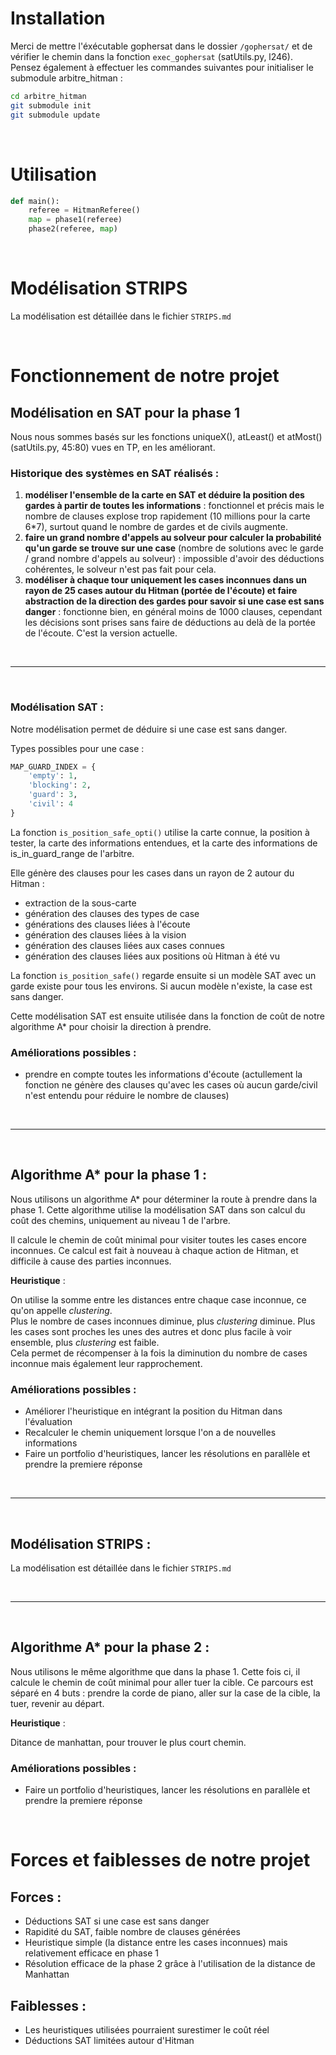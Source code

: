 # Installation

Merci de mettre l'éxécutable gophersat dans le dossier ```/gophersat/``` et de vérifier le chemin dans la fonction ```exec_gophersat``` (satUtils.py, l246).
Pensez également à effectuer les commandes suivantes pour initialiser le submodule arbitre_hitman :
```bash
cd arbitre_hitman
git submodule init
git submodule update
```

<br>

# Utilisation

```python
def main():
    referee = HitmanReferee()
    map = phase1(referee)
    phase2(referee, map)
```

<br>

# Modélisation STRIPS

La modélisation est détaillée dans le fichier ```STRIPS.md```

<br>

# Fonctionnement de notre projet


## Modélisation en SAT pour la phase 1

Nous nous sommes basés sur les fonctions uniqueX(), atLeast() et atMost() (satUtils.py, 45:80) vues en TP, en les améliorant.

### Historique des systèmes en SAT réalisés :

1. **modéliser l'ensemble de la carte en SAT et déduire la position des gardes à partir de toutes les informations** : fonctionnel et précis mais le nombre de clauses explose trop rapidement (10 millions pour la carte 6*7), surtout quand le nombre de gardes et de civils augmente.
2. **faire un grand nombre d'appels au solveur pour calculer la probabilité qu'un garde se trouve sur une case** (nombre de solutions avec le garde / grand nombre d'appels au solveur) : impossible d'avoir des déductions cohérentes, le solveur n'est pas fait pour cela.
3. **modéliser à chaque tour uniquement les cases inconnues dans un rayon de 25 cases autour du Hitman (portée de l'écoute) et faire abstraction de la direction des gardes pour savoir si une case est sans danger** : fonctionne bien, en général moins de 1000 clauses, cependant les décisions sont prises sans faire de déductions au delà de la portée de l'écoute. C'est la version actuelle.

<br>

---

<br>

### Modélisation SAT :

Notre modélisation permet de déduire si une case est sans danger.

Types possibles pour une case :
```python
MAP_GUARD_INDEX = {
    'empty': 1,
    'blocking': 2,
    'guard': 3,
    'civil': 4
}
````
La fonction ```is_position_safe_opti()``` utilise la carte connue, la position à tester, la carte des informations entendues, et la carte des informations de is_in_guard_range de l'arbitre.

Elle génère des clauses pour les cases dans un rayon de 2 autour du Hitman :
- extraction de la sous-carte
- génération des clauses des types de case
- générations des clauses liées à l'écoute
- génération des clauses liées à la vision
- génération des clauses liées aux cases connues
- génération des clauses liées aux positions où Hitman à été vu

La fonction ```is_position_safe()``` regarde ensuite si un modèle SAT avec un garde existe pour tous les environs. Si aucun modèle n'existe, la case est sans danger.

Cette modélisation SAT est ensuite utilisée dans la fonction de coût de notre algorithme A* pour choisir la direction à prendre.

### Améliorations possibles :

- prendre en compte toutes les informations d'écoute (actullement la fonction ne génère des clauses qu'avec les cases où aucun garde/civil n'est entendu pour réduire le nombre de clauses)

<br>

---

<br>

## Algorithme A* pour la phase 1 :

Nous utilisons un algorithme A* pour déterminer la route à prendre dans la phase 1. Cette algorithme utilise la modélisation SAT dans son calcul du coût des chemins, uniquement au niveau 1 de l'arbre.

Il calcule le chemin de coût minimal pour visiter toutes les cases encore inconnues. Ce calcul est fait à nouveau à chaque action de Hitman, et difficile à cause des parties inconnues.

**Heuristique** :

On utilise la somme entre les distances entre chaque case inconnue, ce qu'on appelle *clustering*. <br>
Plus le nombre de cases inconnues diminue, plus *clustering* diminue.
Plus les cases sont proches les unes des autres et donc plus facile à voir ensemble, plus *clustering* est faible. <br>
Cela permet de récompenser à la fois la diminution du nombre de cases inconnue mais également leur rapprochement.

### Améliorations possibles :
- Améliorer l'heuristique en intégrant la position du Hitman dans l'évaluation
- Recalculer le chemin uniquement lorsque l'on a de nouvelles informations
- Faire un portfolio d'heuristiques, lancer les résolutions en parallèle et prendre la premiere réponse

<br>

---

<br>

## Modélisation STRIPS :

La modélisation est détaillée dans le fichier ```STRIPS.md```

<br>

---

<br>

## Algorithme A* pour la phase 2 :

Nous utilisons le même algorithme que dans la phase 1. Cette fois ci, il calcule le chemin de coût minimal pour aller tuer la cible. Ce parcours est séparé en 4 buts : prendre la corde de piano, aller sur la case de la cible, la tuer, revenir au départ.

**Heuristique** :

Ditance de manhattan, pour trouver le plus court chemin.

### Améliorations possibles :
- Faire un portfolio d'heuristiques, lancer les résolutions en parallèle et prendre la premiere réponse

<br>

# Forces et faiblesses de notre projet

## Forces :

- Déductions SAT si une case est sans danger
- Rapidité du SAT, faible nombre de clauses générées
- Heuristique simple (la distance entre les cases inconnues) mais relativement efficace en phase 1
- Résolution efficace de la phase 2 grâce à l'utilisation de la distance de Manhattan

## Faiblesses :

- Les heuristiques utilisées pourraient surestimer le coût réel
- Déductions SAT limitées autour d'Hitman